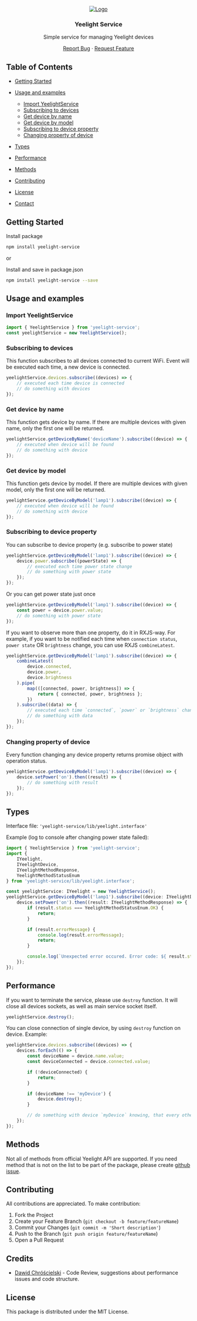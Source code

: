 
<p align="center">
  <a href="https://github.com/faustyn-p/yeelight-service">
	<img src="assets/logo.jpg" alt="Logo">
  </a>

  <h3 align="center">Yeelight Service</h3>

  <p align="center">Simple service for managing Yeelight devices</p>
  <p align="center">
	<a href="https://github.com/faustyn-p/yeelight-service/issues">Report Bug</a>
	·
	<a href="https://github.com/faustyn-p/yeelight-service/issues">Request Feature</a>
  </p>
</p>

## Table of Contents
* [Getting Started](#getting-started)
* [Usage and examples](#usage)
	* [Import YeelightService](#import-yeelightservice)
	* [Subscribing to devices](#subscribing-to-devices)
	* [Get device by name](#get-device-by-name)
	* [Get device by model](#get-device-by-model)
	* [Subscribing to device property](#subscribing-to-device-property)
	* [Changing property of device](#changing-property-of-device)
* [Types](#types)
* [Performance](#performance)
* [Methods](#methods)
    
* [Contributing](#contributing)
* [License](#license)
* [Contact](#contact)

## Getting Started
Install package
```sh
npm install yeelight-service
```
or

Install and save in package.json
```sh
npm install yeelight-service --save
```

## Usage and examples

### Import YeelightService
```typescript
import { YeelightService } from 'yeelight-service';
const yeelightService = new YeelightService();
```

### Subscribing to devices
This function subscribes to all devices connected to current WiFi. Event will be executed each time, a new device is connected.
```typescript
yeelightService.devices.subscribe((devices) => {
    // executed each time device is connected
	// do something with devices
});
```

### Get device by name
This function gets device by name. If there are multiple devices with given name, only the first one will be returned.
```typescript
yeelightService.getDeviceByName('deviceName').subscribe((device) => {
    // executed when device will be found
	// do something with device
});
```

### Get device by model
This function gets device by model. If there are multiple devices with given model, only the first one will be returned.
```typescript
yeelightService.getDeviceByModel('lamp1').subscribe((device) => {
    // executed when device will be found
	// do something with device
});
```

### Subscribing to device property
You can subscribe to device property (e.g. subscribe to power state)
```typescript
yeelightService.getDeviceByModel('lamp1').subscribe((device) => {
	device.power.subscribe((powerState) => {
        // executed each time power state change
		// do something with power state
	});
});
```
Or you can get power state just once
```typescript
yeelightService.getDeviceByModel('lamp1').subscribe((device) => {
	const power = device.power.value;
    // do something with power state
});
```
If you want to observe more than one property, do it in RXJS-way. For example, if you want to be notified each time when `connection status`, `power state` OR `brightness` change, you can use RXJS `combineLatest`.

```typescript
yeelightService.getDeviceByModel('lamp1').subscribe((device) => {
	combineLatest(
		device.connected,
		device.power,
		device.brightness
	).pipe(
		map(([connected, power, brightness]) => {
			return { connected, power, brightness };
		})
	).subscribe((data) => {
        // executed each time `connected`, `power` or `brightness` change
		// do something with data
	});
});
``` 

### Changing property of device
Every function changing any device property returns promise object with operation status. 

```typescript
yeelightService.getDeviceByModel('lamp1').subscribe((device) => {
	device.setPower('on').then((result) => {
		// do something with result
	});
});
```

## Types
Interface file: `'yeelight-service/lib/yeelight.interface'`

Example (log to console after changing power state failed):
```typescript
import { YeelightService } from 'yeelight-service';
import {
	IYeelight,
	IYeelightDevice,
	IYeelightMethodResponse,
	YeelightMethodStatusEnum
} from 'yeelight-service/lib/yeelight.interface';

const yeelightService: IYeelight = new YeelightService();
yeelightService.getDeviceByModel('lamp1').subscribe((device: IYeelightDevice) => {
	device.setPower('on').then((result: IYeelightMethodResponse) => {
		if (result.status === YeelightMethodStatusEnum.OK) {
			return;
		}

		if (result.errorMessage) {
			console.log(result.errorMessage);
			return;
		}

		console.log(`Unexpected error occured. Error code: ${ result.status }`);
	});
});
```

## Performance
If you want to terminate the service, please use `destroy` function. It will close all devices sockets, as well as main service socket itself.
```typescript
yeelightService.destroy();
```

You can close connection of single device, by using `destroy` function on device. Example:
```typescript
yeelightService.devices.subscribe((devices) => {
    devices.forEach(() => {
        const deviceName = device.name.value;
        const deviceConnected = device.connected.value;

        if (!deviceConnected) {
            return;
        }

        if (deviceName !== 'myDevice') {
            device.destroy();
        }

        // do something with device `myDevice` knowing, that every other device is disconnected from socket
    });
});
```

## Methods
Not all of methods from official Yeelight API are supported. If you need method that is not on the list to be part of the package, please create [github issue](https://github.com/faustyn-p/yeelight-service/issues).



## Contributing
All contributions are appreciated. To make contribution:
1. Fork the Project
2. Create your Feature Branch (`git checkout -b feature/featureName`)
3. Commit your Changes (`git commit -m 'Short description'`)
4. Push to the Branch (`git push origin feature/featureName`)
5. Open a Pull Request

## Credits
* [Dawid Chróścielski](https://github.com/Chroscielski) - Code Review, suggestions about performance issues and code structure.

## License
This package is distributed under the MIT License.

